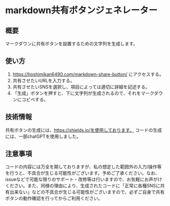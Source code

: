 # markdown共有ボタンジェネレーター
## 概要
マークダウンに共有ボタンを設置するための文字列を生成します。

## 使い方
1. https://hoshimikan6490.com/markdown-share-button/ にアクセスする。
2. 共有させたいURLを入力する。
3. 共有させたいSNSを選択し、項目によっては適切に詳細を記述する。
4. 「生成」ボタンを押すと、下に文字列が生成されるので、それをマークダウンにコピペする。

## 技術情報
共有ボタンの生成には、https://shields.io/を使用しております。
コードの生成には、一部chatGPTを使用しました。

## 注意事項
コードの内容には万全を期しておりますが、私の想定した範囲外の入力/操作等を行うと、不具合が生じる可能性がございます。予めご了承ください。なお、issueなどで可能な限りのサポート・改修等は行いますので、お気軽にお声がけください。また、同様の理由により、生成されたコードに「正常に各種SNSに共有出来ない」などの不具合が生じる可能性がございますので、必ずご自身で共有ボタンの動作確認を行ってからご利用ください。